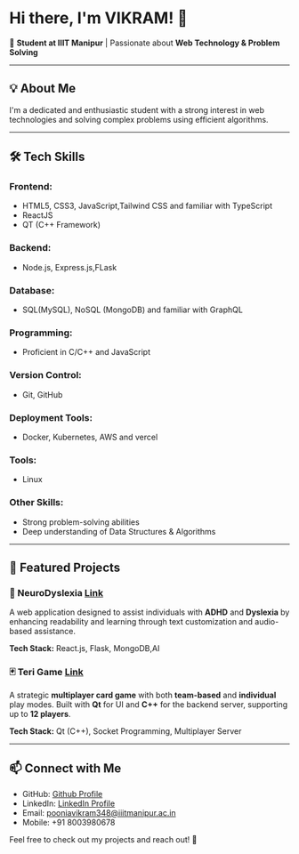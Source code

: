 # Hi there, I'm VIKRAM! 👋

🚀 **Student at IIIT Manipur** | Passionate about **Web Technology & Problem Solving**

---

## 💡 About Me
I'm a dedicated and enthusiastic student with a strong interest in web technologies and solving complex problems using efficient algorithms.

---

## 🛠️ Tech Skills

### Frontend:
- HTML5, CSS3, JavaScript,Tailwind CSS and familiar with TypeScript
- ReactJS
- QT (C++ Framework)

### Backend:
- Node.js, Express.js,FLask

### Database:
- SQL(MySQL), NoSQL (MongoDB) and familiar with GraphQL

### Programming:
- Proficient in C/C++ and JavaScript

### Version Control:
- Git, GitHub

### Deployment Tools:
- Docker, Kubernetes, AWS and vercel

### Tools:
- Linux

### Other Skills:
- Strong problem-solving abilities
- Deep understanding of Data Structures & Algorithms

---

## 📌 Featured Projects

### 🧠 NeuroDyslexia [Link](https://github.com/Vikrampoonia/NueroDiversityFlask/blob/main/README.md)
A web application designed to assist individuals with **ADHD** and **Dyslexia** by enhancing readability and learning through text customization and audio-based assistance.

**Tech Stack:** React.js, Flask, MongoDB,AI


### 🃏 Teri Game [Link](https://github.com/Vikrampoonia/QT_Tervi/blob/main/README.md)
A strategic **multiplayer card game** with both **team-based** and **individual** play modes. Built with **Qt** for UI and **C++** for the backend server, supporting up to **12 players**.

**Tech Stack:** Qt (C++), Socket Programming, Multiplayer Server

---

## 📫 Connect with Me
- GitHub: [Github Profile](https://github.com/Vikrampoonia)
- LinkedIn: [LinkedIn Profile](https://www.linkedin.com/in/vikram-poonia-3497121b0/)
- Email: pooniavikram348@iiitmanipur.ac.in
- Mobile: +91 8003980678

Feel free to check out my projects and reach out! 🚀
